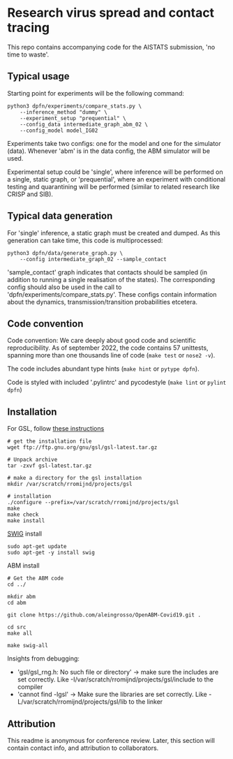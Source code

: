 # Research virus spread and contact tracing

This repo contains accompanying code for the AISTATS submission, 'no time to waste'.

## Typical usage

Starting point for experiments will be the following command:

```
python3 dpfn/experiments/compare_stats.py \
    --inference_method "dummy" \
    --experiment_setup "prequential" \
    --config_data intermediate_graph_abm_02 \
    --config_model model_IG02
```

Experiments take two configs: one for the model and one for the simulator (data).
Whenever 'abm' is in the data config, the ABM simulator will be used.

Experimental setup could be 'single', where inference will be performed on a single, static graph, or 'prequential',
where an experiment with conditional testing and quarantining will be performed (similar to related research like CRISP and SIB).

## Typical data generation
For 'single' inference, a static graph must be created and dumped. As this generation can take time, this code is
multiprocessed:

```
python3 dpfn/data/generate_graph.py \
    --config intermediate_graph_02 --sample_contact
```

'sample_contact' graph indicates that contacts should be sampled (in addition to running a single realisation of the states).
The corresponding config should also be used in the call to 'dpfn/experiments/compare_stats.py'. These configs contain
information about the dynamics, transmission/transition probabilities etcetera.

## Code convention

Code convention: We care deeply about good code and scientific reproducibility. As of september 2022, the code contains
57 unittests, spanning more than one thousands line of code (`make test` or `nose2 -v`).

The code includes abundant type hints (`make hint` or `pytype dpfn`).

Code is styled with included '.pylintrc' and pycodestyle (`make lint` or `pylint dpfn`)

## Installation

For GSL, follow [these instructions](https://coral.ise.lehigh.edu/jild13/2016/07/11/hello/)

```
# get the installation file
wget ftp://ftp.gnu.org/gnu/gsl/gsl-latest.tar.gz

# Unpack archive
tar -zxvf gsl-latest.tar.gz

# make a directory for the gsl installation
mkdir /var/scratch/rromijnd/projects/gsl

# installation
./configure --prefix=/var/scratch/rromijnd/projects/gsl
make
make check
make install
```

[SWIG](https://www.swig.org/) install
```
sudo apt-get update
sudo apt-get -y install swig
```

ABM install
```
# Get the ABM code
cd ../

mkdir abm
cd abm

git clone https://github.com/aleingrosso/OpenABM-Covid19.git .

cd src
make all

make swig-all
```

Insights from debugging:
  * 'gsl/gsl_rng.h: No such file or directory' -> make sure the includes are set correctly. Like -I/var/scratch/rromijnd/projects/gsl/include to the compiler
  * 'cannot find -lgsl' -> Make sure the libraries are set correctly. Like -L/var/scratch/rromijnd/projects/gsl/lib to the linker

## Attribution

This readme is anonymous for conference review. Later, this section will contain contact info, and attribution to collaborators.